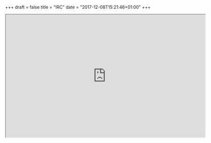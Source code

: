 +++
draft = false
title = "IRC"
date = "2017-12-08T15:21:46+01:00"
+++

<iframe src="https://webchat.freenode.net?channels=%23shirazlug&uio=d4" width="647" height="400"></iframe>